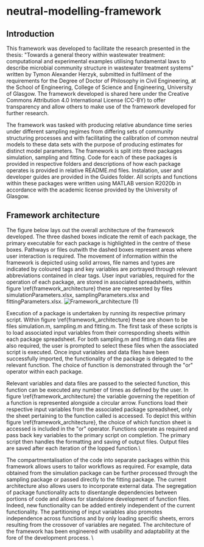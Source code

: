 # neutral-modelling-framework
## Introduction
This framework was developed to facilitate the research presented in the thesis: "Towards a general theory within wastewater treatment: computational and experimental examples utilising fundamental laws to describe microbial community structure in wastewater treatment systems" written by Tymon Alexander Herzyk, submitted in fulfilment of the requirements for the Degree of Doctor of Philosophy in Civil Engineering, at the School of Engineering, College of Science and Engineering, University of Glasgow. The framework developed is shared here under the Creative Commons Attribution 4.0 International License (CC-BY) to offer transparency and allow others to make use of the framework developed for further research.

The framework was tasked with producing relative abundance time series under different sampling regimes from differing sets of community structuring processes and with facilitating the calibration of common neutral models to these data sets with the purpose of producing estimates for distinct model parameters. The framework is split into three packages simulation, sampling and fitting. Code for each of these packages is provided in respective folders and descriptions of how each package operates is provided in relative README.md files. Instalation, user and developer guides are provided in the Guides folder. All scripts and functions within these packages were written using MATLAB version R2020b in accordance with the academic license provided by the University of Glasgow.

## Framework architecture
The figure below lays out the overall architecture of the framework developed. The three dashed boxes indicate the remit of each package, the primary executable for each package is highlighted in the centre of these boxes. Pathways or files outwith the dashed boxes represent areas where user interaction is required. The movement of information within the framework is depicted using solid arrows, file names and types are indicated by coloured tags and key variables are portrayed through relevant abbreviations contained in clear tags. User input variables, required for the operation of each package, are stored in associated spreadsheets, within figure \ref{framework_architecture} these are represented by files simulationParameters.xlsx, samplingParameters.xlsx and fittingParameters.xlsx.
![Framework_architecture (1)](https://github.com/user-attachments/assets/5fcf3323-41d9-4483-b926-fe622b419e0a)


Execution of a package is undertaken by running its respective primary script. Within figure \ref{framework_architecture} these are shown to be files simulation.m, sampling.m and fitting.m. The first task of these scripts is to load associated input variables from their corresponding sheets within each package spreadsheet. For both sampling.m and fitting.m data files are also required, the user is prompted to select these files when the associated script is executed. Once input variables and data files have been successfully imported, the functionality of the package is delegated to the relevant function. The choice of function is demonstrated through the "or" operator within each package.

Relevant variables and data files are passed to the selected function, this function can be executed any number of times as defined by the user. In figure \ref{framework_architecture} the variable governing the repetition of a function is represented alongside a circular arrow. Functions load their respective input variables from the associated package spreadsheet, only the sheet pertaining to the function called is accessed. To depict this within figure \ref{framework_architecture}, the choice of which function sheet is accessed is included in the "or" operator. Functions operate as required and pass back key variables to the primary script on completion. The primary script then handles the formatting and saving of output files. Output files are saved after each iteration of the lopped function.\\

The compartmentalisation of the code into separate packages within this framework allows users to tailor workflows as required. For example, data obtained from the simulation package can be further processed through the sampling package or passed directly to the fitting package. The current architecture also allows users to incorporate external data. The segregation of package functionality acts to disentangle dependencies between portions of code and allows for standalone development of function files. Indeed, new functionality can be added entirely independent of the current functionality. The partitioning of input variables also promotes independence across functions and by only loading specific sheets, errors resulting from the crossover of variables are negated. The architecture of the framework has been engineered with usability and adaptability at the fore of the development process. \\
